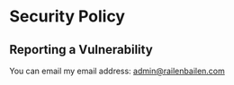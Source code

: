 # Security Policy

## Reporting a Vulnerability

You can email my email address: admin@railenbailen.com

